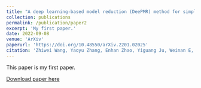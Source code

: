 ```yaml
---
title: "A deep learning-based model reduction (DeePMR) method for simplifying chemical kinetics"
collection: publications
permalink: /publication/paper2
excerpt: 'My first paper.'
date: 2022-09-08
venue: 'ArXiv'
paperurl: 'https://doi.org/10.48550/arXiv.2201.02025'
citation: 'Zhiwei Wang, Yaoyu Zhang, Enhan Zhao, Yiguang Ju, Weinan E, Zhi-Qin John Xu, Tianhan Zhang. (2022). &quot;A deep learning-based model reduction (DeePMR) method for simplifying chemical kinetics.&quot; <i>arXiv</i>. 2201.02025.'
---
```

This paper is my first paper.

[Download paper here](https://arxiv.org/pdf/2201.02025.pdf)

<!-- Recommended citation: Your Name, You. (2010). "Paper Title Number 2." <i>Journal 1</i>. 1(2). -->